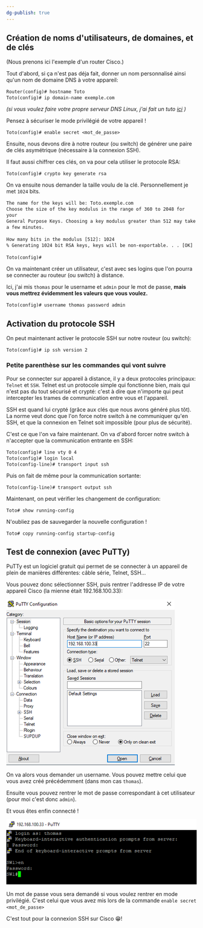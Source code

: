 ```yaml
---
dg-publish: true
---
```


## Création de noms d'utilisateurs, de domaines, et de clés ##

(Nous prenons ici l'exemple d'un router Cisco.)

Tout d'abord, si ça n'est pas déja fait, donner un nom personnalisé ainsi qu'un nom de domaine DNS à votre appareil:
```
Router(config)# hostname Toto
Toto(config)# ip domain-name exemple.com
```

*(si vous voulez faire votre propre serveur DNS Linux, j'ai fait un tuto [ici](/fr/notes/linux-dns/) )*

Pensez à sécuriser le mode privilégié de votre appareil !
```
Toto(config)# enable secret <mot_de_passe>
```

Ensuite, nous devons dire à notre routeur (ou switch) de générer une paire de clés asymétrique (nécessaire à la connexion SSH).

Il faut aussi chiffrer ces clés, on va pour cela utiliser le protocole RSA:

```
Toto(config)# crypto key generate rsa
```

On va ensuite nous demander la taille voulu de la clé. Personnellement je met `1024` bits.

```
The name for the keys will be: Toto.exemple.com
Choose the size of the key modulus in the range of 360 to 2048 for your
General Purpose Keys. Choosing a key modulus greater than 512 may take a few minutes.

How many bits in the modulus [512]: 1024
% Generating 1024 bit RSA keys, keys will be non-exportable. . . [OK]

Toto(config)#
```

On va maintenant créer un utilisateur, c'est avec ses logins que l'on pourra se connecter au routeur (ou switch) à distance.

Ici, j'ai mis `thomas` pour le username et `admin` pour le mot de passe, **mais vous mettrez évidemment les valeurs que vous voulez.**

```
Toto(config)# username thomas password admin
```

## Activation du protocole SSH ##

On peut maintenant activer le protocole SSH sur notre routeur (ou switch):

```
Toto(config)# ip ssh version 2
```

### Petite parenthèse sur les commandes qui vont suivre ###

Pour se connecter sur appareil à distance, il y a deux protocoles principaux: `Telnet` et `SSH`. Telnet est un protocole simple qui fonctionne bien, mais qui n'est pas du tout sécurisé et crypté: c'est à dire que n'importe qui peut intercepter les trames de communication entre vous et l'appareil.

SSH est quand lui crypté (grâce aux clés que nous avons généré plus tôt). La norme veut donc que l'on force notre switch à ne communiquer qu'en SSH, et que la connexion en Telnet soit impossible (pour plus de sécurité).

C'est ce que l'on va faire maintenant.
On va d'abord forcer notre switch à n'accepter que la communication entrante en SSH:

```
Toto(config)# line vty 0 4
Toto(config)# login local
Toto(config-line)# transport input ssh
```

Puis on fait de même pour la communication sortante:

```
Toto(config-line)# transport output ssh
```

Maintenant, on peut vérifier les changement de configuration:

```
Toto# show running-config
```

N'oubliez pas de sauvegarder la nouvelle configuration !

```
Toto# copy running-config startup-config
```

## Test de connexion (avec PuTTy) ##

PuTTy est un logiciel gratuit qui permet de se connecter à un appareil de plein de manières différentes: câble série, Telnet, SSH...

Vous pouvez donc sélectionner SSH, puis rentrer l'addresse IP de votre appareil Cisco (la mienne était 192.168.100.33):

![putty](/images/putty.PNG)

On va alors vous demander un username. Vous pouvez mettre celui que vous avez créé précédemment (dans mon cas `thomas`).

Ensuite vous pouvez rentrer le mot de passe correspondant à cet utilisateur (pour moi c'est donc `admin`).

Et vous êtes enfin connecté !

![ssh](/images/ssh.PNG)

Un mot de passe vous sera demandé si vous voulez rentrer en mode privilégié. C'est celui que vous avez mis lors de la commande `enable secret <mot_de_passe>`

C'est tout pour la connexion SSH sur Cisco 😁!
